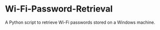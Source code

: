 # Wi-Fi-Password-Retrieval
A Python script to retrieve Wi-Fi passwords stored on a Windows machine.
